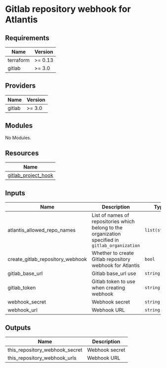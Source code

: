 # Gitlab repository webhook for Atlantis

<!-- BEGINNING OF PRE-COMMIT-TERRAFORM DOCS HOOK -->
## Requirements

| Name | Version |
|------|---------|
| terraform | >= 0.13 |
| gitlab | >= 3.0 |

## Providers

| Name | Version |
|------|---------|
| gitlab | >= 3.0 |

## Modules

No Modules.

## Resources

| Name |
|------|
| [gitlab_project_hook](https://registry.terraform.io/providers/gitlabhq/gitlab/3.0/docs/resources/project_hook) |

## Inputs

| Name | Description | Type | Default | Required |
|------|-------------|------|---------|:--------:|
| atlantis\_allowed\_repo\_names | List of names of repositories which belong to the organization specified in `gitlab_organization` | `list(string)` | n/a | yes |
| create\_gitlab\_repository\_webhook | Whether to create Gitlab repository webhook for Atlantis | `bool` | `true` | no |
| gitlab\_base\_url | Gitlab base\_url use | `string` | `""` | no |
| gitlab\_token | Gitlab token to use when creating webhook | `string` | `""` | no |
| webhook\_secret | Webhook secret | `string` | `""` | no |
| webhook\_url | Webhook URL | `string` | `""` | no |

## Outputs

| Name | Description |
|------|-------------|
| this\_repository\_webhook\_secret | Webhook secret |
| this\_repository\_webhook\_urls | Webhook URL |
<!-- END OF PRE-COMMIT-TERRAFORM DOCS HOOK -->

